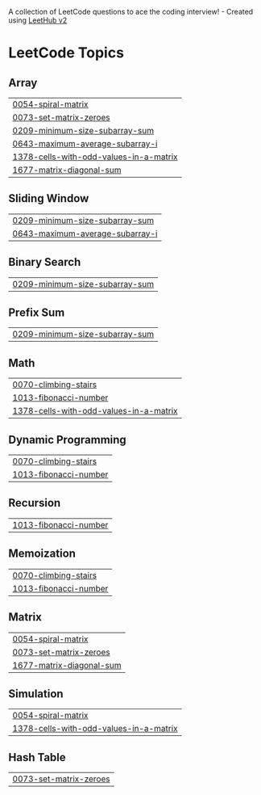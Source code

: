A collection of LeetCode questions to ace the coding interview! - Created using [LeetHub v2](https://github.com/arunbhardwaj/LeetHub-2.0)
<!---LeetCode Topics Start-->
# LeetCode Topics
## Array
|  |
| ------- |
| [0054-spiral-matrix](https://github.com/AripalliChethan/leetcode/tree/master/0054-spiral-matrix) |
| [0073-set-matrix-zeroes](https://github.com/AripalliChethan/leetcode/tree/master/0073-set-matrix-zeroes) |
| [0209-minimum-size-subarray-sum](https://github.com/AripalliChethan/leetcode/tree/master/0209-minimum-size-subarray-sum) |
| [0643-maximum-average-subarray-i](https://github.com/AripalliChethan/leetcode/tree/master/0643-maximum-average-subarray-i) |
| [1378-cells-with-odd-values-in-a-matrix](https://github.com/AripalliChethan/leetcode/tree/master/1378-cells-with-odd-values-in-a-matrix) |
| [1677-matrix-diagonal-sum](https://github.com/AripalliChethan/leetcode/tree/master/1677-matrix-diagonal-sum) |
## Sliding Window
|  |
| ------- |
| [0209-minimum-size-subarray-sum](https://github.com/AripalliChethan/leetcode/tree/master/0209-minimum-size-subarray-sum) |
| [0643-maximum-average-subarray-i](https://github.com/AripalliChethan/leetcode/tree/master/0643-maximum-average-subarray-i) |
## Binary Search
|  |
| ------- |
| [0209-minimum-size-subarray-sum](https://github.com/AripalliChethan/leetcode/tree/master/0209-minimum-size-subarray-sum) |
## Prefix Sum
|  |
| ------- |
| [0209-minimum-size-subarray-sum](https://github.com/AripalliChethan/leetcode/tree/master/0209-minimum-size-subarray-sum) |
## Math
|  |
| ------- |
| [0070-climbing-stairs](https://github.com/AripalliChethan/leetcode/tree/master/0070-climbing-stairs) |
| [1013-fibonacci-number](https://github.com/AripalliChethan/leetcode/tree/master/1013-fibonacci-number) |
| [1378-cells-with-odd-values-in-a-matrix](https://github.com/AripalliChethan/leetcode/tree/master/1378-cells-with-odd-values-in-a-matrix) |
## Dynamic Programming
|  |
| ------- |
| [0070-climbing-stairs](https://github.com/AripalliChethan/leetcode/tree/master/0070-climbing-stairs) |
| [1013-fibonacci-number](https://github.com/AripalliChethan/leetcode/tree/master/1013-fibonacci-number) |
## Recursion
|  |
| ------- |
| [1013-fibonacci-number](https://github.com/AripalliChethan/leetcode/tree/master/1013-fibonacci-number) |
## Memoization
|  |
| ------- |
| [0070-climbing-stairs](https://github.com/AripalliChethan/leetcode/tree/master/0070-climbing-stairs) |
| [1013-fibonacci-number](https://github.com/AripalliChethan/leetcode/tree/master/1013-fibonacci-number) |
## Matrix
|  |
| ------- |
| [0054-spiral-matrix](https://github.com/AripalliChethan/leetcode/tree/master/0054-spiral-matrix) |
| [0073-set-matrix-zeroes](https://github.com/AripalliChethan/leetcode/tree/master/0073-set-matrix-zeroes) |
| [1677-matrix-diagonal-sum](https://github.com/AripalliChethan/leetcode/tree/master/1677-matrix-diagonal-sum) |
## Simulation
|  |
| ------- |
| [0054-spiral-matrix](https://github.com/AripalliChethan/leetcode/tree/master/0054-spiral-matrix) |
| [1378-cells-with-odd-values-in-a-matrix](https://github.com/AripalliChethan/leetcode/tree/master/1378-cells-with-odd-values-in-a-matrix) |
## Hash Table
|  |
| ------- |
| [0073-set-matrix-zeroes](https://github.com/AripalliChethan/leetcode/tree/master/0073-set-matrix-zeroes) |
<!---LeetCode Topics End-->